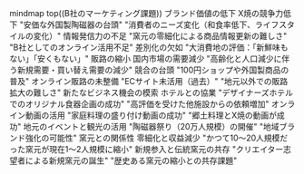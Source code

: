 mindmap
  top((B社のマーケティング課題))
    ブランド価値の低下
        X焼の競争力低下
            "安価な外国製陶磁器の台頭"
            "消費者のニーズ変化（和食率低下、ライフスタイルの変化）"
        情報発信力の不足
            "窯元の零細化による商品情報更新の難しさ"
            "B社としてのオンライン活用不足"
        差別化の欠如
            "大消費地の評価：「新鮮味もない」「安くもない」"
    販路の縮小
        国内市場の需要減少
            "高齢化と人口減少に伴う新規需要・買い替え需要の減少"
        競合の台頭
            "100円ショップや外国製商品の普及"
        オンライン販路の未整備
            "ECサイト未活用（過去）"
            "地元以外での販路拡大の難しさ"
    新たなビジネス機会の模索
        ホテルとの協業
            "デザイナーズホテルでのオリジナル食器企画の成功"
            "高評価を受けた他施設からの依頼増加"
        オンライン動画の活用
            "家庭料理の盛り付け動画の成功"
            "郷土料理とX焼の動画が成功"
        地元のイベントと観光の活用
            "陶磁器祭り（20万人規模）の開催"
            "地域ブランド強化の可能性"
    窯元との関係性
        零細化と収益減少
            "かつて10～20人規模だった窯元が現在1～2人規模に縮小"
        新規参入と伝統窯元の共存
            "クリエイター志望者による新規窯元の誕生"
            "歴史ある窯元の縮小との共存課題"
